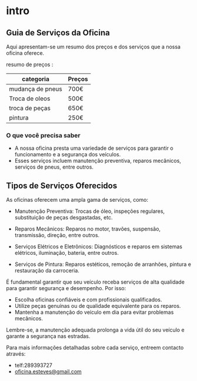 # intro

## Guia de Serviços da Oficina
Aqui apresentam-se um resumo dos preços e dos serviços que a nossa oficina oferece.


resumo de preços :

 |categoria       |Preços   |
 |----------------|---------|
 |mudança de pneus|700€     |
 |Troca de oleos  |500€     |
 |troca de peças  |650€     |
 |pintura         |250€     |


### O que você precisa saber
- A nossa oficina presta uma variedade de serviços para garantir o funcionamento e a segurança dos veículos.
- Esses serviços incluem manutenção preventiva, reparos mecânicos, serviços de pneus, entre outros.
## Tipos de Serviços Oferecidos
As oficinas oferecem uma ampla gama de serviços, como:

- Manutenção Preventiva: Trocas de óleo, inspeções regulares, substituição de peças desgastadas, etc.

- Reparos Mecânicos: Reparos no motor, travões, suspensão, transmissão, direção, entre outros.

- Serviços Elétricos e Eletrônicos: Diagnósticos e reparos em sistemas elétricos, iluminação, bateria, entre outros.

- Serviços de Pintura: Reparos estéticos, remoção de arranhões, pintura e restauração da carroceria.


É fundamental garantir que seu veículo receba serviços de alta qualidade para garantir segurança e desempenho. Por isso:

- Escolha oficinas confiáveis e com profissionais qualificados.
- Utilize peças genuínas ou de qualidade equivalente para os reparos.
- Mantenha a manutenção do veículo em dia para evitar problemas mecânicos.

Lembre-se, a manutenção adequada prolonga a vida útil do seu veículo e garante a segurança nas estradas.

Para mais informações detalhadas sobre cada serviço, entreem contacto através:

- telf:289393727
- oficina.esteves@gmail.com 
